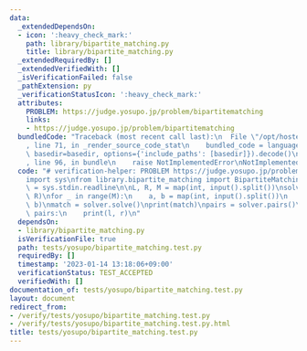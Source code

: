 ```yaml
---
data:
  _extendedDependsOn:
  - icon: ':heavy_check_mark:'
    path: library/bipartite_matching.py
    title: library/bipartite_matching.py
  _extendedRequiredBy: []
  _extendedVerifiedWith: []
  _isVerificationFailed: false
  _pathExtension: py
  _verificationStatusIcon: ':heavy_check_mark:'
  attributes:
    PROBLEM: https://judge.yosupo.jp/problem/bipartitematching
    links:
    - https://judge.yosupo.jp/problem/bipartitematching
  bundledCode: "Traceback (most recent call last):\n  File \"/opt/hostedtoolcache/PyPy/3.7.13/x64/site-packages/onlinejudge_verify/documentation/build.py\"\
    , line 71, in _render_source_code_stat\n    bundled_code = language.bundle(stat.path,\
    \ basedir=basedir, options={'include_paths': [basedir]}).decode()\n  File \"/opt/hostedtoolcache/PyPy/3.7.13/x64/site-packages/onlinejudge_verify/languages/python.py\"\
    , line 96, in bundle\n    raise NotImplementedError\nNotImplementedError\n"
  code: "# verification-helper: PROBLEM https://judge.yosupo.jp/problem/bipartitematching\n\
    import sys\nfrom library.bipartite_matching import BipartiteMatching\n\ninput\
    \ = sys.stdin.readline\n\nL, R, M = map(int, input().split())\nsolver = BipartiteMatching(L,\
    \ R)\nfor _ in range(M):\n    a, b = map(int, input().split())\n    solver.add_edge(a,\
    \ b)\nmatch = solver.solve()\nprint(match)\npairs = solver.pairs()\nfor l, r in\
    \ pairs:\n    print(l, r)\n"
  dependsOn:
  - library/bipartite_matching.py
  isVerificationFile: true
  path: tests/yosupo/bipartite_matching.test.py
  requiredBy: []
  timestamp: '2023-01-14 13:18:06+09:00'
  verificationStatus: TEST_ACCEPTED
  verifiedWith: []
documentation_of: tests/yosupo/bipartite_matching.test.py
layout: document
redirect_from:
- /verify/tests/yosupo/bipartite_matching.test.py
- /verify/tests/yosupo/bipartite_matching.test.py.html
title: tests/yosupo/bipartite_matching.test.py
---
```

